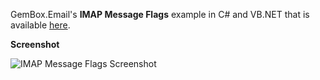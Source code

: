 GemBox.Email's **IMAP Message Flags** example in C# and VB.NET that is available [here](https://www.gemboxsoftware.com/email/examples/message-flags/306).

**Screenshot**

![IMAP Message Flags Screenshot](https://www.gemboxsoftware.com/Email/Examples/Content/IMAP/MessageFlags/MessageFlags.png)